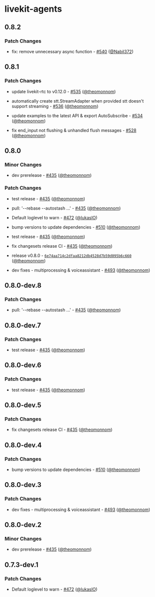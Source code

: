 # livekit-agents

## 0.8.2

### Patch Changes

- fix: remove unnecessary async function - [#540](https://github.com/livekit/agents/pull/540) ([@Nabil372](https://github.com/Nabil372))

## 0.8.1

### Patch Changes

- update livekit-rtc to v0.12.0 - [#535](https://github.com/livekit/agents/pull/535) ([@theomonnom](https://github.com/theomonnom))

- automatically create stt.StreamAdapter when provided stt doesn't support streaming - [#536](https://github.com/livekit/agents/pull/536) ([@theomonnom](https://github.com/theomonnom))

- update examples to the latest API & export AutoSubscribe - [#534](https://github.com/livekit/agents/pull/534) ([@theomonnom](https://github.com/theomonnom))

- fix end_input not flushing & unhandled flush messages - [#528](https://github.com/livekit/agents/pull/528) ([@theomonnom](https://github.com/theomonnom))

## 0.8.0

### Minor Changes

- dev prerelease - [#435](https://github.com/livekit/agents/pull/435) ([@theomonnom](https://github.com/theomonnom))

### Patch Changes

- test release - [#435](https://github.com/livekit/agents/pull/435) ([@theomonnom](https://github.com/theomonnom))

- pull: '--rebase --autostash ...' - [#435](https://github.com/livekit/agents/pull/435) ([@theomonnom](https://github.com/theomonnom))

- Default loglevel to warn - [#472](https://github.com/livekit/agents/pull/472) ([@lukasIO](https://github.com/lukasIO))

- bump versions to update dependencies - [#510](https://github.com/livekit/agents/pull/510) ([@theomonnom](https://github.com/theomonnom))

- test release - [#435](https://github.com/livekit/agents/pull/435) ([@theomonnom](https://github.com/theomonnom))

- fix changesets release CI - [#435](https://github.com/livekit/agents/pull/435) ([@theomonnom](https://github.com/theomonnom))

- release v0.8.0 - [`6e74aa714c2dfaa8212db4528d7b59d095b6c660`](https://github.com/livekit/agents/commit/6e74aa714c2dfaa8212db4528d7b59d095b6c660) ([@theomonnom](https://github.com/theomonnom))

- dev fixes - multiprocessing & voiceassistant - [#493](https://github.com/livekit/agents/pull/493) ([@theomonnom](https://github.com/theomonnom))

## 0.8.0-dev.8

### Patch Changes

- pull: '--rebase --autostash ...' - [#435](https://github.com/livekit/agents/pull/435) ([@theomonnom](https://github.com/theomonnom))

## 0.8.0-dev.7

### Patch Changes

- test release - [#435](https://github.com/livekit/agents/pull/435) ([@theomonnom](https://github.com/theomonnom))

## 0.8.0-dev.6

### Patch Changes

- test release - [#435](https://github.com/livekit/agents/pull/435) ([@theomonnom](https://github.com/theomonnom))

## 0.8.0-dev.5

### Patch Changes

- fix changesets release CI - [#435](https://github.com/livekit/agents/pull/435) ([@theomonnom](https://github.com/theomonnom))

## 0.8.0-dev.4

### Patch Changes

- bump versions to update dependencies - [#510](https://github.com/livekit/agents/pull/510) ([@theomonnom](https://github.com/theomonnom))

## 0.8.0-dev.3

### Patch Changes

- dev fixes - multiprocessing & voiceassistant - [#493](https://github.com/livekit/agents/pull/493) ([@theomonnom](https://github.com/theomonnom))

## 0.8.0-dev.2

### Minor Changes

- dev prerelease - [#435](https://github.com/livekit/agents/pull/435) ([@theomonnom](https://github.com/theomonnom))

## 0.7.3-dev.1

### Patch Changes

- Default loglevel to warn - [#472](https://github.com/livekit/agents/pull/472) ([@lukasIO](https://github.com/lukasIO))
